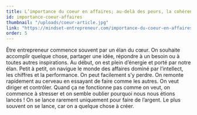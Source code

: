 ```yaml
---
title: L’importance du coeur en affaires; au-delà des peurs, la cohérence et la résilience
id: importance-coeur-affaires
thumbnail: "/uploads/coeur-article.jpg"
link: "https://mindset-entrepreneur.com/importance-du-coeur-en-affaires/"
order: 5
---
```


Être entrepreneur commence souvent par un élan du cœur. On souhaite accomplir quelque chose, partager une idée, répondre à un besoin ou à toutes autres inspirations. Au début, on est plein d’énergie et porté par notre élan. Petit à petit, on navigue le monde des affaires dominé par l’intellect, les chiffres et la performance. On peut facilement s’y perdre. On remonte rapidement au cerveau en essayant de faire comme les autres. On veut diriger et contrôler. Quand ça ne fonctionne pas comme on veut, on commence à stresser et on semble oublier pourquoi nous nous étions lancés ! On se lance rarement uniquement pour faire de l’argent. Le plus souvent on se lance, car on a quelque chose à créer.
